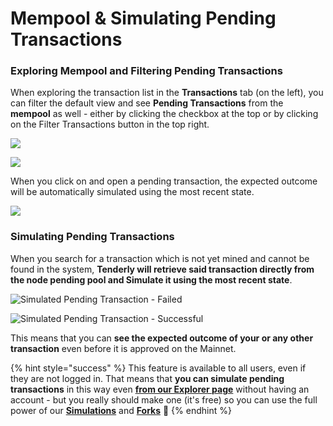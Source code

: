 # Mempool & Simulating Pending Transactions

### Exploring Mempool and Filtering Pending Transactions

When exploring the transaction list in the **Transactions** tab (on the left), you can filter the default view and see **Pending Transactions** from the **mempool** as well - either by clicking the checkbox at the top or by clicking on the Filter Transactions button in the top right.

![](<../../.gitbook/assets/Screenshot 2022-01-25 at 12.21.02.png>)

![](<../../.gitbook/assets/Screenshot 2022-01-25 at 12.22.32.png>)

When you click on and open a pending transaction, the expected outcome will be automatically simulated using the most recent state.

![](<../../.gitbook/assets/Screenshot 2022-01-25 at 12.24.02.png>)

### Simulating Pending Transactions

When you search for a transaction which is not yet mined and cannot be found in the system, **Tenderly will retrieve said transaction directly from the node pending pool and Simulate it using the most recent state**.

![Simulated Pending Transaction - Failed](<../../.gitbook/assets/Screenshot 2021-11-25 at 11.12.56.png>)

![Simulated Pending Transaction - Successful](<../../.gitbook/assets/Screenshot 2021-11-25 at 11.23.42.png>)

This means that you can **see the expected outcome of your or any other transaction** even before it is approved on the Mainnet.

{% hint style="success" %}
This feature is available to all users, even if they are not logged in. That means that **you can simulate pending transactions** in this way even [**from our Explorer page**](https://dashboard.tenderly.co/explorer) without having an account - but you really should make one (it's free) so you can use the full power of our [**Simulations**](../../simulations-and-forks/how-to-simulate-a-transaction/) and [**Forks**](broken-reference) 🚀
{% endhint %}
